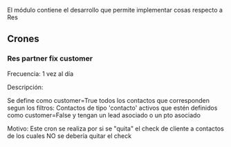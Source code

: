 El módulo contiene el desarrollo que permite implementar cosas respecto a Res

## Crones

### Res partner fix customer
Frecuencia: 1 vez al día

Descripción: 

Se define como customer=True todos los contactos que corresponden segun los filtros:
Contactos de tipo 'contacto' activos que estén definidos como customer=False y tengan un lead asociado o un pto asociado

Motivo: Este cron se realiza por si se "quita" el check de cliente a contactos de los cuales NO se debería quitar el check
